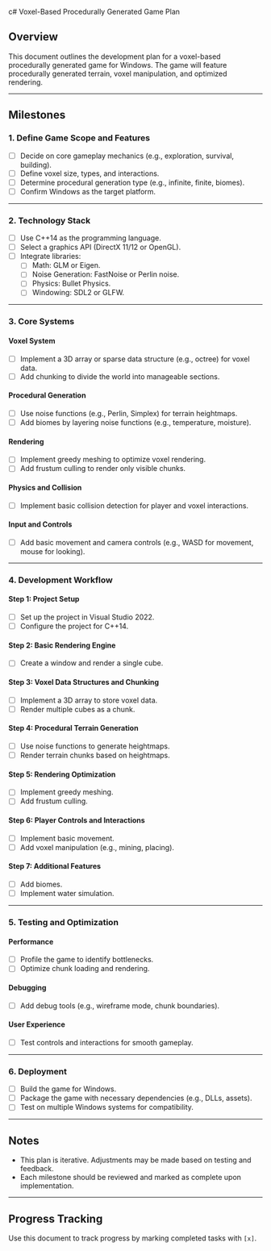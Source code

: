 c# Voxel-Based Procedurally Generated Game Plan

## Overview
This document outlines the development plan for a voxel-based procedurally generated game for Windows. The game will feature procedurally generated terrain, voxel manipulation, and optimized rendering.

---

## Milestones

### 1. Define Game Scope and Features
- [ ] Decide on core gameplay mechanics (e.g., exploration, survival, building).
- [ ] Define voxel size, types, and interactions.
- [ ] Determine procedural generation type (e.g., infinite, finite, biomes).
- [ ] Confirm Windows as the target platform.

---

### 2. Technology Stack
- [ ] Use C++14 as the programming language.
- [ ] Select a graphics API (DirectX 11/12 or OpenGL).
- [ ] Integrate libraries:
  - [ ] Math: GLM or Eigen.
  - [ ] Noise Generation: FastNoise or Perlin noise.
  - [ ] Physics: Bullet Physics.
  - [ ] Windowing: SDL2 or GLFW.

---

### 3. Core Systems

#### Voxel System
- [ ] Implement a 3D array or sparse data structure (e.g., octree) for voxel data.
- [ ] Add chunking to divide the world into manageable sections.

#### Procedural Generation
- [ ] Use noise functions (e.g., Perlin, Simplex) for terrain heightmaps.
- [ ] Add biomes by layering noise functions (e.g., temperature, moisture).

#### Rendering
- [ ] Implement greedy meshing to optimize voxel rendering.
- [ ] Add frustum culling to render only visible chunks.

#### Physics and Collision
- [ ] Implement basic collision detection for player and voxel interactions.

#### Input and Controls
- [ ] Add basic movement and camera controls (e.g., WASD for movement, mouse for looking).

---

### 4. Development Workflow
 
#### Step 1: Project Setup
- [ ] Set up the project in Visual Studio 2022.
- [ ] Configure the project for C++14.

#### Step 2: Basic Rendering Engine
- [ ] Create a window and render a single cube.

#### Step 3: Voxel Data Structures and Chunking
- [ ] Implement a 3D array to store voxel data.
- [ ] Render multiple cubes as a chunk.

#### Step 4: Procedural Terrain Generation
- [ ] Use noise functions to generate heightmaps.
- [ ] Render terrain chunks based on heightmaps.

#### Step 5: Rendering Optimization
- [ ] Implement greedy meshing.
- [ ] Add frustum culling.

#### Step 6: Player Controls and Interactions
- [ ] Implement basic movement.
- [ ] Add voxel manipulation (e.g., mining, placing).

#### Step 7: Additional Features
- [ ] Add biomes.
- [ ] Implement water simulation.

---

### 5. Testing and Optimization

#### Performance
- [ ] Profile the game to identify bottlenecks.
- [ ] Optimize chunk loading and rendering.

#### Debugging
- [ ] Add debug tools (e.g., wireframe mode, chunk boundaries).

#### User Experience
- [ ] Test controls and interactions for smooth gameplay.

---

### 6. Deployment
- [ ] Build the game for Windows.
- [ ] Package the game with necessary dependencies (e.g., DLLs, assets).
- [ ] Test on multiple Windows systems for compatibility.

---

## Notes
- This plan is iterative. Adjustments may be made based on testing and feedback.
- Each milestone should be reviewed and marked as complete upon implementation.

---

## Progress Tracking
Use this document to track progress by marking completed tasks with `[x]`.

